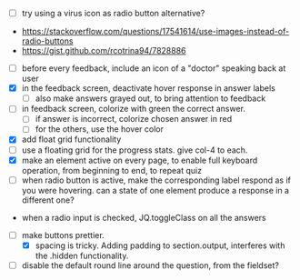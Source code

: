 - [ ] try using a virus icon as radio button alternative? 
- https://stackoverflow.com/questions/17541614/use-images-instead-of-radio-buttons 
- https://gist.github.com/rcotrina94/7828886
- [ ] before every feedback, include an icon of a "doctor" speaking back at user
- [x] in the feedback screen, deactivate hover response in answer labels
    - [ ] also make answers grayed out, to bring attention to feedback
- [ ] in feedback screen, colorize with green the correct answer.
    - [ ] if answer is incorrect, colorize chosen answer in red
    - [ ] for the others, use the hover color
- [x] add float grid functionality
- [ ] use a floating grid for the progress stats. give col-4 to each.
- [x] make an element active on every page, to enable full keyboard operation, from beginning to end, to repeat quiz
- [ ] when radio button is active, make the corresponding label respond as if you were hovering. can a state of one element produce a response in a different one?
- when a radio input is checked, JQ.toggleClass on all the answers
- [ ] make buttons prettier.
    - [x] spacing is tricky. Adding padding to section.output, interferes with the .hidden functionality.
- [ ] disable the default round line around the question, from the fieldset?
